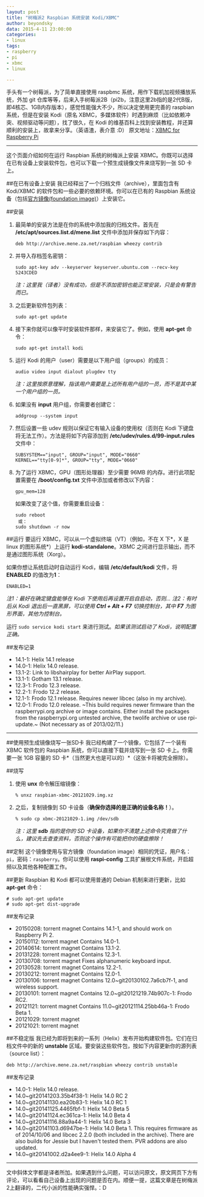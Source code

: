 ```yaml
---
layout: post
title: "树梅派2 Raspbian 系统安装 Kodi/XBMC"
author: beyondsky
data: 2015-4-11 23:00:00
categories:
- linux
tags:
- raspberry
- pi
- xbmc
- linux

---
```


手头有一个树莓派，为了简单直接使用 raspbmc 系统，用作下载机加视频播放系统，外加 git 仓库等等，后来入手树莓派2B（pi2b，注意这里2b指的是2代B版，即4核芯、1GB内存版本），感觉性能强大不少，所以决定使用更完善的 raspbian 系统，但是在安装 Kodi（原名 XBMC，多媒体软件）时遇到麻烦（比如依赖冲突、视频驱动等问题），找了很久，在 Kodi 的维基百科上找到安装教程，并还算顺利的安装上，故拿来分享。（英语渣，表介意 :D）
原文地址：[XBMC for Raspberry Pi][1]

-----------

这个页面介绍如何在运行 Raspbian 系统的树梅派上安装 XBMC。你既可以选择在已有设备上安装软件包，也可以下载一个预生成镜像文件来烧写到一张 SD 卡上。

##在已有设备上安装
我已经释出了一个归档文件（archive），里面包含有 Kodi/XBMC 的软件包和一些必要的依赖环境。你可以在已有的 Raspbian 系统设备（包括[官方镜像(foundation image)][2]）上安装它。

##安装

 1. 最简单的安装方法是在你的系统中添加我的归档文件。首先在 **/etc/apt/sources.list.d/mene.list**
    文件中添加并保存如下内容：
    
        deb http://archive.mene.za.net/raspbian wheezy contrib
 2. 并导入存档签名密钥：
    
        sudo apt-key adv --keyserver keyserver.ubuntu.com --recv-key 5243CDED
        
    *注：这里我（译者）没有成功，但是不添加密钥也能正常安装，只是会有警告而已。*
 3. 之后更新软件包列表：
    
        sudo apt-get update
 4. 接下来你就可以像平时安装软件那样，来安装它了。例如，使用 **apt-get** 命令：
    
        sudo apt-get install kodi
 5. 运行 Kodi 的用户（user）需要是以下用户组（groups）的成员：
    
        audio video input dialout plugdev tty
    
    *注：这里按原意理解，指该用户需要是上述所有用户组的一员，而不是其中某一个用户组的一员。*
 6. 如果没有 **input** 用户组，你需要者创建它：
    
        addgroup --system input
 7. 然后设置一些 udev 规则以保证它有输入设备的使用权（否则在 Kodi 下键盘将无法工作）。方法是将如下内容添加到
    **/etc/udev/rules.d/99-input.rules** 文件中：
    
        SUBSYSTEM=="input", GROUP="input", MODE="0660"
        KERNEL=="tty[0-9]*", GROUP="tty", MODE="0660"
 8. 为了运行 XBMC，GPU（图形处理器）至少需要 96MB 的内存。进行此项配置需要在 **/boot/config.txt**
    文件中添加或者修改以下内容：
    
        gpu_mem=128
    
    如果改变了这个值，你需要重启设备：
    
        sudo reboot
         或：    
        sudo shutdown -r now

##运行
要运行 XBMC，可以从一个虚拟终端（VT）（例如，不在 X 下*，X 是 linux 的图形系统*）上运行 **kodi-standalone**。XBMC 之间进行显示输出，而不是通过图形系统（Xorg）。

如果你想让系统启动时自动运行 Kodi，编辑 **/etc/default/kodi** 文件，将 **ENABLED** 的值改为**1**：

    ENABLED=1

*注1：最好在确定键盘能够在 Kodi 下使用后再设置开启自启动，否则...*
*注2：有时后从 Kodi 退出后一直黑屏，可以使用 **Ctrl + Alt + F7** 切换控制台，其中 **F7** 为图形界面，其他为控制台。*

运行 `sudo service kodi start` 来进行测试。*如果该测试启动了 Kodi，说明配置正确。*

##发布记录
 - 14.1-1: Helix 14.1 release
 - 14.0-1: Helix 14.0 release.
 - 13.1-2: Link to libshairplay for better AirPlay support.
 - 13.1-1: Gotham 13.1 release.
 - 12.3-1: Frodo 12.3 release.
 - 12.2-1: Frodo 12.2 release.
 - 12.1-1: Frodo 12.1 release. Requires newer libcec (also in my archive).
 - 12.0-1: Frodo 12.0 release. ~This build requires newer firmware than the raspberrypi.org archive or image contains. Either install the packages from the raspberrypi.org untested archive, the twolife archive or use rpi-update.~ (Not necessary as of 2013/02/11.)

-----------

##使用预生成镜像烧写一张SD卡
我已经构建了一个镜像，它包括了一个装有 XBMC 软件包的 Raspbian 系统，你可以直接下载并烧写到一张 SD 卡上。你需要一张 1GB 容量的 SD 卡*（当然更大也是可以的）*（这张卡将被完全擦除）。

##烧写

 1. 使用 **unx** 命令解压缩镜像：
    
        % unxz raspbian-xbmc-20121029.img.xz
 2. 之后，复制镜像到 SD 卡设备（**确保你选择的是正确的设备名称！**）。
    
        % sudo cp xbmc-20121029-1.img /dev/sdb
    
    *注：这里 **sdb** 指的是你的 SD 卡设备，如果你不清楚上述命令究竟做了什么，建议先去查查资料，否则这个操作有可能把你的硬盘擦除！*

##定制
这个镜像使用与官方镜像（foundation image）相同的凭证，用户名：`pi`，密码：`raspberry`。你可以使用 **raspi-config** 工具扩展根文件系统，开启超频以及其他各种配置工作。

##更新
Raspbian 和 Kodi 都可以使用普通的 Debian 机制来进行更新，比如 **apt-get** 命令：

    # sudo apt-get update
    # sudo apt-get dist-upgrade

##发布记录

 - 20150208: torrent magnet Contains 14.1-1, and should work on
   Raspberry Pi 2.
 - 20150112: torrent magnet Contains 14.0-1.
 - 20140614: torrent magnet Contains 13.1-2.
 - 20131228: torrent magnet Contains 12.3-1.
 - 20130708: torrent magnet Fixes alphanumeric keyboard input.
 - 20130528: torrent magnet Contains 12.2-1.
 - 20130212: torrent magnet Contains 12.0-1.
 - 20130106: torrent magnet Contains 12.0~git20130102.7a6cb7f-1, and wireless support.
 - 20130101: torrent magnet Contains 12.0~git20121219.74b907c-1: Frodo RC2.
 - 20121121: torrent magnet Contains 11.0~git20121114.25bb46a-1: Frodo Beta 1.
 - 20121029: torrent magnet
 - 20121021: torrent magnet

##不稳定版
我已经为即将到来的一系列（Helix）发布开始构建软件包。它们在归档文件中的新的 **unstable** 区域。要安装这些软件包，按如下内容更新你的源列表（source list）：

    deb http://archive.mene.za.net/raspbian wheezy contrib unstable

##发布记录
 - 14.0-1: Helix 14.0 release.
 - 14.0~git20141203.35b4f38-1: Helix 14.0 RC 2
 - 14.0~git20141130.ea20b83-1: Helix 14.0 RC 1
 - 14.0~git20141125.4465fbf-1: Helix 14.0 Beta 5
 - 14.0~git20141124.ec361ca-1: Helix 14.0 Beta 4
 - 14.0~git20141116.88a9a44-1: Helix 14.0 Beta 3
 - 14.0~git20141103.d6947be-1: Helix 14.0 Beta 1. This requires firmware as of 2014/10/06 and libcec 2.2.0 (both included in the archive). There are also builds for Jessie but I haven't tested them. PVR addons are also updated.
 - 14.0~git20141002.d2a4ee9-1: Helix 14.0 Alpha 4


----------

文中斜体文字都是译者所加。如果遇到什么问题，可以访问原文，原文网页下方有评论，可以看看自己设备上出现的问题是否在内。顺便一提，这篇文章是在树梅派2上翻译的，二代小派的性能确实强悍。：D


  [1]: http://michael.gorven.za.net/raspberrypi/xbmc
  [2]: https://www.raspberrypi.org/downloads/